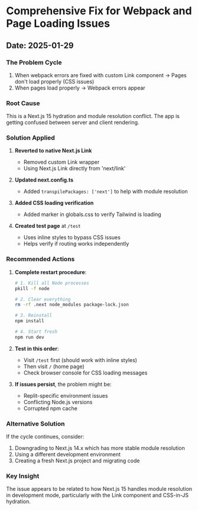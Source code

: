 # Comprehensive Fix for Webpack and Page Loading Issues
## Date: 2025-01-29

### The Problem Cycle
1. When webpack errors are fixed with custom Link component → Pages don't load properly (CSS issues)
2. When pages load properly → Webpack errors appear

### Root Cause
This is a Next.js 15 hydration and module resolution conflict. The app is getting confused between server and client rendering.

### Solution Applied

1. **Reverted to native Next.js Link**
   - Removed custom Link wrapper
   - Using Next.js Link directly from 'next/link'

2. **Updated next.config.ts**
   - Added `transpilePackages: ['next']` to help with module resolution

3. **Added CSS loading verification**
   - Added marker in globals.css to verify Tailwind is loading

4. **Created test page** at `/test`
   - Uses inline styles to bypass CSS issues
   - Helps verify if routing works independently

### Recommended Actions

1. **Complete restart procedure**:
   ```bash
   # 1. Kill all Node processes
   pkill -f node
   
   # 2. Clear everything
   rm -rf .next node_modules package-lock.json
   
   # 3. Reinstall
   npm install
   
   # 4. Start fresh
   npm run dev
   ```

2. **Test in this order**:
   - Visit `/test` first (should work with inline styles)
   - Then visit `/` (home page)
   - Check browser console for CSS loading messages

3. **If issues persist**, the problem might be:
   - Replit-specific environment issues
   - Conflicting Node.js versions
   - Corrupted npm cache

### Alternative Solution
If the cycle continues, consider:
1. Downgrading to Next.js 14.x which has more stable module resolution
2. Using a different development environment
3. Creating a fresh Next.js project and migrating code

### Key Insight
The issue appears to be related to how Next.js 15 handles module resolution in development mode, particularly with the Link component and CSS-in-JS hydration.